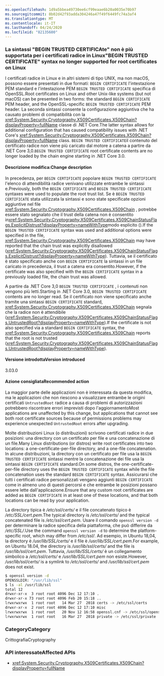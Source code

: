 ```yaml
---
ms.openlocfilehash: 1d9a5bbea49730ee6cf99eaae6b20a0035e70b97
ms.sourcegitcommit: 8b02d42f93adda304246a47f49f6449fc74a3af4
ms.translationtype: MT
ms.contentlocale: it-IT
ms.lasthandoff: 04/24/2020
ms.locfileid: "82135600"
---
```

### <a name="begin-trusted-certificate-syntax-no-longer-supported-for-root-certificates-on-linux"></a><span data-ttu-id="8dcf2-101">La sintassi "BEGIN TRUSTED CERTIFICAte" non è più supportata per i certificati radice in Linux</span><span class="sxs-lookup"><span data-stu-id="8dcf2-101">"BEGIN TRUSTED CERTIFICATE" syntax no longer supported for root certificates on Linux</span></span>

<span data-ttu-id="8dcf2-102">I certificati radice in Linux e in altri sistemi di tipo UNIX, ma non macOS, possono essere presentati in due formati: `BEGIN CERTIFICATE` l'intestazione PEM standard e l'intestazione PEM `BEGIN TRUSTED CERTIFICATE` specifica di OpenSSL.</span><span class="sxs-lookup"><span data-stu-id="8dcf2-102">Root certificates on Linux and other Unix-like systems (but not macOS) can be presented in two forms: the standard `BEGIN CERTIFICATE` PEM header, and the OpenSSL-specific `BEGIN TRUSTED CERTIFICATE` PEM header.</span></span> <span data-ttu-id="8dcf2-103">La seconda sintassi consente la configurazione aggiuntiva che ha causato problemi di compatibilità con la <xref:System.Security.Cryptography.X509Certificates.X509Chain?displayProperty=fullName> classe di .NET Core.</span><span class="sxs-lookup"><span data-stu-id="8dcf2-103">The latter syntax allows for additional configuration that has caused compatibility issues with .NET Core's <xref:System.Security.Cryptography.X509Certificates.X509Chain?displayProperty=fullName> class.</span></span> <span data-ttu-id="8dcf2-104">`BEGIN TRUSTED CERTIFICATE`il contenuto del certificato radice non viene più caricato dal motore a catena a partire da .NET Core 3,0.</span><span class="sxs-lookup"><span data-stu-id="8dcf2-104">`BEGIN TRUSTED CERTIFICATE` root certificate contents are no longer loaded by the chain engine starting in .NET Core 3.0.</span></span>

#### <a name="change-description"></a><span data-ttu-id="8dcf2-105">Descrizione modifica:</span><span class="sxs-lookup"><span data-stu-id="8dcf2-105">Change description</span></span>

<span data-ttu-id="8dcf2-106">In precedenza, per `BEGIN CERTIFICATE` popolare `BEGIN TRUSTED CERTIFICATE` l'elenco di attendibilità radice venivano utilizzate entrambe le sintassi e.</span><span class="sxs-lookup"><span data-stu-id="8dcf2-106">Previously, both the `BEGIN CERTIFICATE` and `BEGIN TRUSTED CERTIFICATE` syntaxes were used to populate the root trust list.</span></span> <span data-ttu-id="8dcf2-107">Se è `BEGIN TRUSTED CERTIFICATE` stata utilizzata la sintassi e sono state specificate opzioni aggiuntive nel file <xref:System.Security.Cryptography.X509Certificates.X509Chain> , potrebbe essere stato segnalato che il trust della catena non è consentito in<xref:System.Security.Cryptography.X509Certificates.X509ChainStatusFlags.ExplicitDistrust?displayProperty=nameWithType>modo esplicito ().</span><span class="sxs-lookup"><span data-stu-id="8dcf2-107">If the `BEGIN TRUSTED CERTIFICATE` syntax was used and additional options were specified in the file, <xref:System.Security.Cryptography.X509Certificates.X509Chain> may have reported that the chain trust was explicitly disallowed (<xref:System.Security.Cryptography.X509Certificates.X509ChainStatusFlags.ExplicitDistrust?displayProperty=nameWithType>).</span></span> <span data-ttu-id="8dcf2-108">Tuttavia, se il certificato è stato specificato anche con `BEGIN CERTIFICATE` la sintassi in un file caricato in precedenza, il trust a catena era consentito.</span><span class="sxs-lookup"><span data-stu-id="8dcf2-108">However, if the certificate was also specified with the `BEGIN CERTIFICATE` syntax in a previously loaded file, the chain trust was allowed.</span></span>

<span data-ttu-id="8dcf2-109">A partire da .NET Core 3,0 `BEGIN TRUSTED CERTIFICATE` , i contenuti non vengono più letti.</span><span class="sxs-lookup"><span data-stu-id="8dcf2-109">Starting in .NET Core 3.0, `BEGIN TRUSTED CERTIFICATE` contents are no longer read.</span></span> <span data-ttu-id="8dcf2-110">Se il certificato non viene specificato anche tramite una sintassi `BEGIN CERTIFICATE` standard, <xref:System.Security.Cryptography.X509Certificates.X509Chain> segnala che la radice non è attendibile (<xref:System.Security.Cryptography.X509Certificates.X509ChainStatusFlags.UntrustedRoot?displayProperty=nameWithType>).</span><span class="sxs-lookup"><span data-stu-id="8dcf2-110">If the certificate is not also specified via a standard `BEGIN CERTIFICATE` syntax, the <xref:System.Security.Cryptography.X509Certificates.X509Chain> reports that the root is not trusted (<xref:System.Security.Cryptography.X509Certificates.X509ChainStatusFlags.UntrustedRoot?displayProperty=nameWithType>).</span></span>

#### <a name="version-introduced"></a><span data-ttu-id="8dcf2-111">Versione introdotta</span><span class="sxs-lookup"><span data-stu-id="8dcf2-111">Version introduced</span></span>

<span data-ttu-id="8dcf2-112">3.0</span><span class="sxs-lookup"><span data-stu-id="8dcf2-112">3.0</span></span>

#### <a name="recommended-action"></a><span data-ttu-id="8dcf2-113">Azione consigliata</span><span class="sxs-lookup"><span data-stu-id="8dcf2-113">Recommended action</span></span>

<span data-ttu-id="8dcf2-114">La maggior parte delle applicazioni non è interessata da questa modifica, ma le applicazioni che non riescono a visualizzare entrambe le origini certificati `UntrustedRoot` radice a causa di problemi di autorizzazioni potrebbero riscontrare errori imprevisti dopo l'aggiornamento</span><span class="sxs-lookup"><span data-stu-id="8dcf2-114">Most applications are unaffected by this change, but applications that cannot see both root certificate sources because of permissions problems may experience unexpected `UntrustedRoot` errors after upgrading.</span></span>

<span data-ttu-id="8dcf2-115">Molte distribuzioni Linux (o distribuzioni) scrivono certificati radice in due posizioni: una directory con un certificato per file e una concatenazione di un file.</span><span class="sxs-lookup"><span data-stu-id="8dcf2-115">Many Linux distributions (or distros) write root certificates into two locations: a one-certificate-per-file directory, and a one-file concatenation.</span></span> <span data-ttu-id="8dcf2-116">In alcune distribuzioni, la directory con un certificato per file usa la `BEGIN TRUSTED CERTIFICATE` sintassi mentre la concatenazione dei file usa la sintassi `BEGIN CERTIFICATE` standard.</span><span class="sxs-lookup"><span data-stu-id="8dcf2-116">On some distros, the one-certificate-per-file directory uses the `BEGIN TRUSTED CERTIFICATE` syntax while the file concatenation uses the standard `BEGIN CERTIFICATE` syntax.</span></span> <span data-ttu-id="8dcf2-117">Assicurarsi che tutti i certificati radice personalizzati vengano aggiunti `BEGIN CERTIFICATE` come in almeno uno di questi percorsi e che entrambe le posizioni possano essere lette dall'applicazione.</span><span class="sxs-lookup"><span data-stu-id="8dcf2-117">Ensure that any custom root certificates are added as `BEGIN CERTIFICATE` in at least one of these locations, and that both locations can be read by your application.</span></span>

<span data-ttu-id="8dcf2-118">La directory tipica è */etc/ssl/certs/* e il file concatenato tipico è */etc/SSL/cert.pem*.</span><span class="sxs-lookup"><span data-stu-id="8dcf2-118">The typical directory is */etc/ssl/certs/* and the typical concatenated file is */etc/ssl/cert.pem*.</span></span> <span data-ttu-id="8dcf2-119">Usare il comando `openssl version -d` per determinare la radice specifica della piattaforma, che può differire da */etc/SSL/*.</span><span class="sxs-lookup"><span data-stu-id="8dcf2-119">Use the command `openssl version -d` to determine the platform-specific root, which may differ from */etc/ssl/*.</span></span> <span data-ttu-id="8dcf2-120">Ad esempio, in Ubuntu 18,04, la directory è */usr/lib/SSL/certs/* e il file è */usr/lib/SSL/cert.pem*.</span><span class="sxs-lookup"><span data-stu-id="8dcf2-120">For example, on Ubuntu 18.04, the directory is */usr/lib/ssl/certs/* and the file is */usr/lib/ssl/cert.pem*.</span></span> <span data-ttu-id="8dcf2-121">Tuttavia, */usr/lib/SSL/certs/* è un collegamento simbolico a */etc/ssl/certs/* e */usr/lib/SSL/cert.pem* non esiste.</span><span class="sxs-lookup"><span data-stu-id="8dcf2-121">However, */usr/lib/ssl/certs/* is a symlink to */etc/ssl/certs/* and */usr/lib/ssl/cert.pem* does not exist.</span></span>

```bash
$ openssl version -d
OPENSSLDIR: "/usr/lib/ssl"
$ ls -al /usr/lib/ssl
total 12
drwxr-xr-x  3 root root 4096 Dec 12 17:10 .
drwxr-xr-x 73 root root 4096 Feb 20 15:18 ..
lrwxrwxrwx  1 root root   14 Mar 27  2018 certs -> /etc/ssl/certs
drwxr-xr-x  2 root root 4096 Dec 12 17:10 misc
lrwxrwxrwx  1 root root   20 Nov 12 16:58 openssl.cnf -> /etc/ssl/openssl.cnf
lrwxrwxrwx  1 root root   16 Mar 27  2018 private -> /etc/ssl/private
```

### <a name="category"></a><span data-ttu-id="8dcf2-122">Category</span><span class="sxs-lookup"><span data-stu-id="8dcf2-122">Category</span></span>

<span data-ttu-id="8dcf2-123">Crittografia</span><span class="sxs-lookup"><span data-stu-id="8dcf2-123">Cryptography</span></span>

### <a name="affected-apis"></a><span data-ttu-id="8dcf2-124">API interessate</span><span class="sxs-lookup"><span data-stu-id="8dcf2-124">Affected APIs</span></span>

- <xref:System.Security.Cryptography.X509Certificates.X509Chain?displayProperty=fullName>

<!--

### Affected APIs

- `T:System.Security.Cryptography.X509Certificates.X509Chain`

-->
